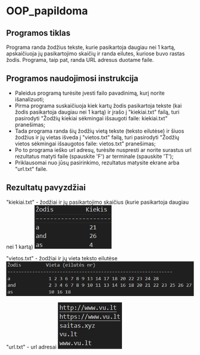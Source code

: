 # OOP_papildoma
## Programos tiklas
Programa randa žodžius tekste, kurie pasikartoja daugiau nei 1 kartą, apskaičiuoja jų pasikartojimo skaičių ir randa eilutes, kuriose buvo rastas žodis. Programa, taip pat, randa URL adresus duotame faile.

## Programos naudojimosi instrukcija
- Paleidus programą turėsite įvesti failo pavadinimą, kurį norite išanalizuoti;
- Pirma programa suskaičiuoja kiek kartų žodis pasikartoja tekste (kai žodis pasikartoja daugiau nei 1 kartą) ir įrašo į "kiekiai.txt" failą, turi pasirodyti "Žodžių kiekiai sėkmingai išsaugoti faile: kiekiai.txt" pranešimas;
- Tada programa randa šių žodžių vietą tekste (teksto eilutėse) ir šiuos žodžius ir jų vietas išveda į "vietos.txt" failą, turi pasirodyti "Žodžių vietos sėkmingai išsaugotos faile: vietos.txt" pranešimas;
- Po to programa ieško url adresų, turėsite nuspresti ar norite surastus url rezultatus matyti faile (spauskite 'F') ar terminale (spauskite 'T');
- Priklausomai nuo jūsų pasirinkimo, rezultatus matysite ekrane arba "url.txt" faile.

## Rezultatų pavyzdžiai
"kiekiai.txt" - žodžiai ir jų pasikartojimo skaičius (kurie pasikartoja daugiau nei 1 kartą)
![kiekiai](kiekiai.png)

"vietos.txt" - žodžiai ir jų vieta teksto eilutėse
![vietos](vietos.png)

"url.txt" - url adresai
![url](url.png)
